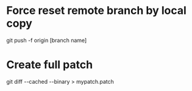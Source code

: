 # Force reset remote branch by local copy

git push -f origin [branch name]

# Create full patch

git diff --cached --binary > mypatch.patch
